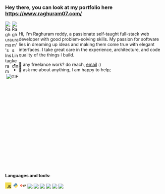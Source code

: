 ### Hey there, you can look at my portfolio here  https://www.raghuram07.com/
<a href="https://www.instagram.com/raghuram_damarancha/">
  <img align="left" alt="Raghurams's Instagram" width="22px" src="https://raw.githubusercontent.com/hussainweb/hussainweb/main/icons/instagram.png" />
</a>
<a href="https://www.linkedin.com/in/raghuram-reddy-damarancha-074564149/">
  <img align="left" alt="Raghuram's LinkedIn" width="22px" src="https://content.linkedin.com/content/dam/me/business/en-us/amp/brand-site/v2/bg/LI-Bug.svg.original.svg" />
</a>

<!-- ![](https://visitor-badge.glitch.me/badge?page_id=abhisheknaiidu.abhisheknaiidu)-->

<br />

Hi, I'm Raghuram reddy, a passionate self-taught full-stack web developer with good problem-solving skills. My passion for software lies in dreaming up ideas and making them come true with elegant interfaces. I take great care in the experience, architecture, and code quality of the things I build.


  <img align="right" alt="GIF" src="https://github.com/abhisheknaiidu/abhisheknaiidu/blob/master/code.gif?raw=true" width="500" height="320" />
  
- 💼 any freelance work? do reach, [email](mailto:raghuramreddy2599@gmail.com) :)
- 💬 ask me about anything, I am happy to help;



**Languages and tools:**  

<code><img height="20" src="https://raw.githubusercontent.com/github/explore/80688e429a7d4ef2fca1e82350fe8e3517d3494d/topics/javascript/javascript.png"></code>
<code><img height="20" src="https://raw.githubusercontent.com/github/explore/80688e429a7d4ef2fca1e82350fe8e3517d3494d/topics/python/python.png"></code>
<code><img height="20" src="https://raw.githubusercontent.com/github/explore/80688e429a7d4ef2fca1e82350fe8e3517d3494d/topics/git/git.png"></code>
<code><img height="20" src="https://img.icons8.com/external-tal-revivo-shadow-tal-revivo/2x/external-typescript-an-open-source-programming-language-developed-and-maintained-by-microsoft-logo-shadow-tal-revivo.png"></code>
<code><img height="20" src="https://img.icons8.com/external-tal-revivo-shadow-tal-revivo/2x/external-angular-a-typescript-based-open-source-web-application-framework-logo-shadow-tal-revivo.png"></code>
<code><img height="20" src="https://img.icons8.com/external-tal-revivo-filled-tal-revivo/2x/external-net-or-dot-net-a-software-framework-developed-by-microsoft-logo-filled-tal-revivo.png"></code>
<code><img height="20" src="https://img.icons8.com/external-tal-revivo-color-tal-revivo/2x/external-jquery-is-a-javascript-library-designed-to-simplify-html-logo-color-tal-revivo.png"></code>
<code><img height="20" src="https://img.icons8.com/color/2x/postgreesql.png"></code>
<code><img height="20" src="https://img.icons8.com/color/2x/c-sharp-logo.png"></code>









